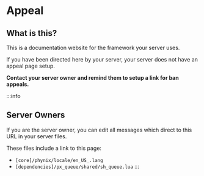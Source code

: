 # Appeal

## What is this?

This is a documentation website for the framework your server uses. 

If you have been directed here by your server, your server does not have an appeal page setup. 

**Contact your server owner and remind them to setup a link for ban appeals.**


:::info
## Server Owners

If you are the server owner, you can edit all messages which direct to this URL in your server files.

These files include a link to this page:
* `[core]/phynix/locale/en_US_.lang`
* `[dependencies]/px_queue/shared/sh_queue.lua`
:::

